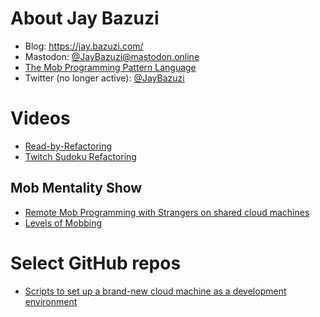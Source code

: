 # About Jay Bazuzi

- Blog: https://jay.bazuzi.com/
- Mastodon: [@JayBazuzi@mastodon.online](https://mastodon.online/@JayBazuzi)
- [The Mob Programming Pattern Language](https://jay.bazuzi.com/Mobbing-Pattern-Language/)
- Twitter (no longer active): [@JayBazuzi](https://twitter.com/jaybazuzi)

# Videos

- [Read-by-Refactoring](https://www.youtube.com/watch?v=vrlY_ZzaHSY)
- [Twitch Sudoku Refactoring](https://www.youtube.com/watch?v=BVGH-dNn-tc&list=PLb4ON7iRsxZNaPcJiYkRSQJ4yg6r1VIHZ)

## Mob Mentality Show

- [Remote Mob Programming with Strangers on shared cloud machines](https://www.youtube.com/watch?v=vB0rF0ElOT8)
- [Levels of Mobbing](https://www.youtube.com/watch?v=MXr1ptmrjDI)

# Select GitHub repos

- [Scripts to set up a brand-new cloud machine as a development environment](https://github.com/JayBazuzi/machine-setup)
